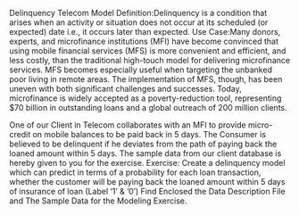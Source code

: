 Delinquency Telecom Model
Definition:Delinquency is a condition that arises when an activity or situation does not occur at its scheduled (or expected) date i.e., it occurs later than expected.
Use Case:Many donors, experts, and microfinance institutions (MFI) have become convinced that using mobile financial services (MFS) is more convenient and efficient, and less costly, than the traditional high-touch model for delivering microfinance services. MFS becomes especially useful when targeting the unbanked poor living in remote areas. The implementation of MFS, though, has been uneven with both significant challenges and successes.
Today, microfinance is widely accepted as a poverty-reduction tool, representing $70 billion in outstanding loans and a global outreach of 200 million clients.

One of our Client in Telecom collaborates with an MFI to provide micro-credit on mobile balances to be paid back in 5 days. The Consumer is believed to be delinquent if he deviates from the path of paying back the loaned amount within 5 days.
The sample data from our client database is hereby given to you for the exercise.
Exercise:
Create a delinquency model which can predict in terms of a probability for each loan transaction, whether the customer will be paying back the loaned amount within 5 days of insurance of loan 
(Label ‘1’ & ’0’)
Find Enclosed the Data Description File and The Sample Data for the Modeling Exercise.
